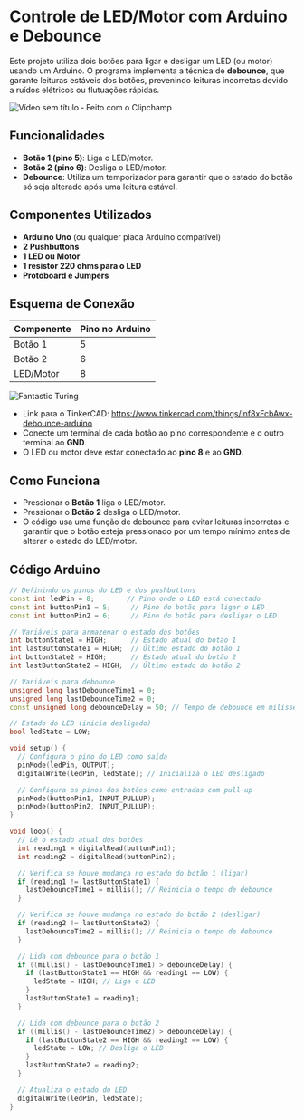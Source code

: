 # Controle de LED/Motor com Arduino e Debounce

Este projeto utiliza dois botões para ligar e desligar um LED (ou motor) usando um Arduino. O programa implementa a técnica de **debounce**, que garante leituras estáveis dos botões, prevenindo leituras incorretas devido a ruídos elétricos ou flutuações rápidas.

![Vídeo sem título ‐ Feito com o Clipchamp](https://github.com/user-attachments/assets/30a03102-e0f4-49d6-9734-3fda35f0ca8c)

## Funcionalidades

- **Botão 1 (pino 5)**: Liga o LED/motor.
- **Botão 2 (pino 6)**: Desliga o LED/motor.
- **Debounce**: Utiliza um temporizador para garantir que o estado do botão só seja alterado após uma leitura estável.

## Componentes Utilizados

- **Arduino Uno** (ou qualquer placa Arduino compatível)
- **2 Pushbuttons**
- **1 LED ou Motor**
- **1 resistor 220 ohms para o LED** 
- **Protoboard e Jumpers**

## Esquema de Conexão

| Componente  | Pino no Arduino |
|-------------|-----------------|
| Botão 1     | 5               |
| Botão 2     | 6               |
| LED/Motor   | 8               |

![Fantastic Turing](https://github.com/user-attachments/assets/33d20bf7-ca8e-4fb0-afd7-c2144bd2c921)

- Link para o TinkerCAD: https://www.tinkercad.com/things/inf8xFcbAwx-debounce-arduino
- Conecte um terminal de cada botão ao pino correspondente e o outro terminal ao **GND**.
- O LED ou motor deve estar conectado ao **pino 8** e ao **GND**.

## Como Funciona

- Pressionar o **Botão 1** liga o LED/motor.
- Pressionar o **Botão 2** desliga o LED/motor.
- O código usa uma função de debounce para evitar leituras incorretas e garantir que o botão esteja pressionado por um tempo mínimo antes de alterar o estado do LED/motor.

## Código Arduino

```cpp
// Definindo os pinos do LED e dos pushbuttons
const int ledPin = 8;        // Pino onde o LED está conectado
const int buttonPin1 = 5;     // Pino do botão para ligar o LED
const int buttonPin2 = 6;     // Pino do botão para desligar o LED

// Variáveis para armazenar o estado dos botões
int buttonState1 = HIGH;      // Estado atual do botão 1
int lastButtonState1 = HIGH;  // Último estado do botão 1
int buttonState2 = HIGH;      // Estado atual do botão 2
int lastButtonState2 = HIGH;  // Último estado do botão 2

// Variáveis para debounce
unsigned long lastDebounceTime1 = 0;
unsigned long lastDebounceTime2 = 0;
const unsigned long debounceDelay = 50; // Tempo de debounce em milissegundos

// Estado do LED (inicia desligado)
bool ledState = LOW;

void setup() {
  // Configura o pino do LED como saída
  pinMode(ledPin, OUTPUT);
  digitalWrite(ledPin, ledState); // Inicializa o LED desligado

  // Configura os pinos dos botões como entradas com pull-up
  pinMode(buttonPin1, INPUT_PULLUP);
  pinMode(buttonPin2, INPUT_PULLUP);
}

void loop() {
  // Lê o estado atual dos botões
  int reading1 = digitalRead(buttonPin1);
  int reading2 = digitalRead(buttonPin2);

  // Verifica se houve mudança no estado do botão 1 (ligar)
  if (reading1 != lastButtonState1) {
    lastDebounceTime1 = millis(); // Reinicia o tempo de debounce
  }

  // Verifica se houve mudança no estado do botão 2 (desligar)
  if (reading2 != lastButtonState2) {
    lastDebounceTime2 = millis(); // Reinicia o tempo de debounce
  }

  // Lida com debounce para o botão 1
  if ((millis() - lastDebounceTime1) > debounceDelay) {
    if (lastButtonState1 == HIGH && reading1 == LOW) {
      ledState = HIGH; // Liga o LED
    }
    lastButtonState1 = reading1;
  }

  // Lida com debounce para o botão 2
  if ((millis() - lastDebounceTime2) > debounceDelay) {
    if (lastButtonState2 == HIGH && reading2 == LOW) {
      ledState = LOW; // Desliga o LED
    }
    lastButtonState2 = reading2;
  }

  // Atualiza o estado do LED
  digitalWrite(ledPin, ledState);
}
